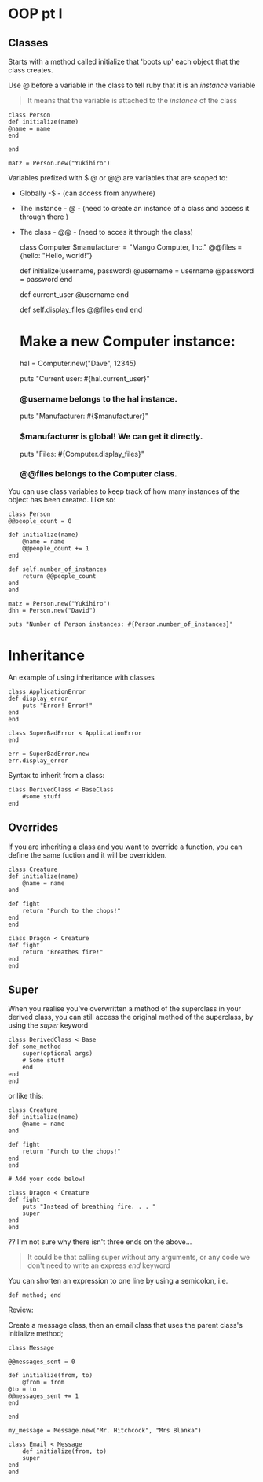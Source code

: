 # OOP pt I

## Classes

Starts with a method called initialize that 'boots up' each object that the class creates.

Use @ before a variable in the class to tell ruby that it is an <i>instance</i> variable
> It means that the variable is attached to the <i>instance</i> of the class

    class Person
    def initialize(name)
    @name = name
    end

    end

    matz = Person.new("Yukihiro")

Variables prefixed with $ @ or @@ are variables that are scoped to:

- Globally -$ - (can access from anywhere)
- The instance - @ - (need to create an instance of a class and access it through there )
- The class - @@ - (need to acces it through the class)

    class Computer
    $manufacturer = "Mango Computer, Inc."
    @@files = {hello: "Hello, world!"}
    
    def initialize(username, password)
        @username = username
        @password = password
    end
    
    def current_user
        @username
    end
    
    def self.display_files
        @@files
    end
    end

    # Make a new Computer instance:
    hal = Computer.new("Dave", 12345)

    puts "Current user: #{hal.current_user}"
    ### @username belongs to the hal instance.

    puts "Manufacturer: #{$manufacturer}"
    ### $manufacturer is global! We can get it directly.

    puts "Files: #{Computer.display_files}"
    ### @@files belongs to the Computer class.

You can use class variables to keep track of how many instances of the object has been created. Like so:

    class Person
    @@people_count = 0
    
    def initialize(name)
        @name = name
        @@people_count += 1
    end
    
    def self.number_of_instances
        return @@people_count
    end
    end

    matz = Person.new("Yukihiro")
    dhh = Person.new("David")

    puts "Number of Person instances: #{Person.number_of_instances}"


# Inheritance

An example of using inheritance with classes

    class ApplicationError
    def display_error
        puts "Error! Error!"
    end
    end

    class SuperBadError < ApplicationError
    end

    err = SuperBadError.new
    err.display_error

Syntax to inherit from a class:

    class DerivedClass < BaseClass
        #some stuff
    end

## Overrides

If you are inheriting a class and you want to override a function, you can define the same 
fuction and it will be overridden.

    class Creature
    def initialize(name)
        @name = name
    end
    
    def fight
        return "Punch to the chops!"
    end
    end

    class Dragon < Creature
    def fight
        return "Breathes fire!"
    end
    end

## Super

When you realise you've overwritten a method of the superclass in your derived class, you can still access the
original method of the superclass, by using the <i>super</i> keyword

    class DerivedClass < Base
    def some_method
        super(optional args)
        # Some stuff
        end
    end
    end

or like this:

    class Creature
    def initialize(name)
        @name = name
    end
    
    def fight
        return "Punch to the chops!"
    end
    end

    # Add your code below!

    class Dragon < Creature
    def fight
        puts "Instead of breathing fire. . . "
        super
    end
    end

?? I'm not sure why there isn't three ends on the above...
> It could be that calling super without any arguments, or any code we don't need to write an express <i>end</i> keyword

You can shorten an expression to one line by using a semicolon, i.e.

    def method; end

Review:

Create a message class, then an email class that uses the parent class's initialize method;

    class Message
    
    @@messages_sent = 0

    def initialize(from, to)
        @from = from
    @to = to
    @@messages_sent += 1
    end

    end

    my_message = Message.new("Mr. Hitchcock", "Mrs Blanka")

    class Email < Message
        def initialize(from, to)
        super
    end
    end

